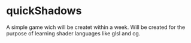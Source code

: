 quickShadows
============

A simple game wich will be createt within a week. Will be created for the purpose of learning shader languages like glsl and cg.
